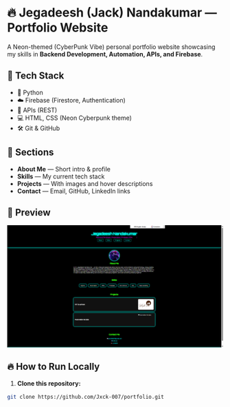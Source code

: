# 🔥 Jegadeesh (Jack) Nandakumar — Portfolio Website

A Neon-themed (CyberPunk Vibe) personal portfolio website showcasing my skills in **Backend Development, Automation, APIs, and Firebase**.

## 🚀 Tech Stack

- 🐍 Python
- ☁️ Firebase (Firestore, Authentication)
- 🔗 APIs (REST)
- 💻 HTML, CSS (Neon Cyberpunk theme)
- 🛠️ Git & GitHub

## 📜 Sections

- **About Me** — Short intro & profile  
- **Skills** — My current tech stack  
- **Projects** — With images and hover descriptions  
- **Contact** — Email, GitHub, LinkedIn links  

## 📸 Preview

![Screenshot](images/preview.png)

## 🔥 How to Run Locally

1. **Clone this repository:**
```bash
git clone https://github.com/Jxck-007/portfolio.git
